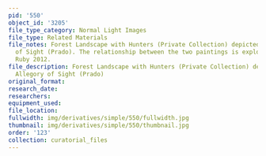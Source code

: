 ```yaml
---
pid: '550'
object_id: '3205'
file_type_category: Normal Light Images
file_type: Related Materials
file_notes: Forest Landscape with Hunters (Private Collection) depicted in the Allegory
  of Sight (Prado). The relationship between the two paintings is explored in Wood
  Ruby 2012.
file_description: Forest Landscape with Hunters (Private Collection) depicted in the
  Allegory of Sight (Prado)
original_format:
research_date:
researchers:
equipment_used:
file_location:
fullwidth: img/derivatives/simple/550/fullwidth.jpg
thumbnail: img/derivatives/simple/550/thumbnail.jpg
order: '123'
collection: curatorial_files
---
```

